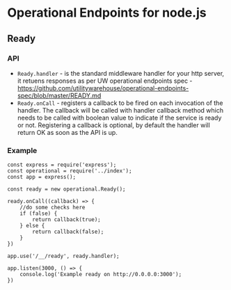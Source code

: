 # Operational Endpoints for node.js

## Ready

### API

- `Ready.handler` - is the standard middleware handler for your http server, it retuens responses as per UW operational endpoints spec - https://github.com/utilitywarehouse/operational-endpoints-spec/blob/master/READY.md
- `Ready.onCall` - registers a callback to be fired on each invocation of the handler. The callback will be called with handler callback method which needs to be called with boolean value to indicate if the service is ready or not. Registering a callback is optional, by default the handler will return OK as soon as the API is up.

### Example

```
const express = require('express');
const operational = require('../index');
const app = express();

const ready = new operational.Ready();

ready.onCall((callback) => {
	//do some checks here
	if (false) {
		return callback(true);
	} else {
		return callback(false);
	}
})

app.use('/__/ready', ready.handler);

app.listen(3000, () => {
	console.log('Example ready on http://0.0.0.0:3000');
})
```
